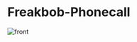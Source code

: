 # Freakbob-Phonecall
![front](https://github.com/user-attachments/assets/1c07b62c-a2d7-4ea1-8303-298e5256be4a)
